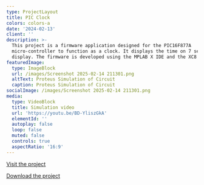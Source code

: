 ```yaml
---
type: ProjectLayout
title: PIC Clock
colors: colors-a
date: '2024-02-13'
client: ''
description: >-
  This project is a firmware application designed for the PIC16F877A
  micro-controller to function as a clock. It displays the time on 7 segment
  display. The firmware is developed using the MPLAB X IDE and the XC8 compiler.
featuredImage:
  type: ImageBlock
  url: /images/Screenshot 2025-02-14 211301.png
  altText: Proteus Simulation of Circuit
  caption: Proteus Simulation of Circuit
socialImage: /images/Screenshot 2025-02-14 211301.png
media:
  type: VideoBlock
  title: Simulation video
  url: 'https://youtu.be/BD-YliszGkA'
  elementId: ''
  autoplay: false
  loop: false
  muted: false
  controls: true
  aspectRatio: '16:9'
---
```

[Visit the project](https://github.com/SulaimanNiazi/PIC-clock)

[Download the project](https://github.com/SulaimanNiazi/PIC-clock/archive/refs/heads/main.zip)
